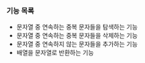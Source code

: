 ### 기능 목록

- 문자열 중 연속하는 중복 문자들을 탐색하는 기능
- 문자열 중 연속하는 중복 문자들을 삭제하는 기능
- 문자열 중 연속하지 않는 문자들을 추가하는 기능
- 배열을 문자열로 반환하는 기능